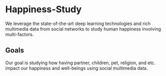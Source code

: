 # Happiness-Study
We leverage the state-of-the-art deep learning technologies and rich multimedia data from social networks to study human happiness involving multi-factors. 

## Goals
Our goal is studying how having partner, children, pet, religion, and etc. impact our happiness and well-beings using social multimedia data.
